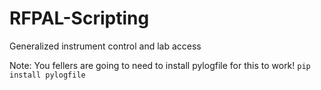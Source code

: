 # RFPAL-Scripting
Generalized instrument control and lab access

Note: You fellers are going to need to install pylogfile for this to work!
`pip install pylogfile`

